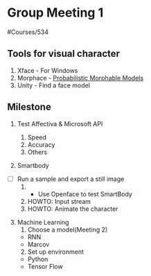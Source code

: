 # Group Meeting 1
#Courses/534

## Tools for visual character
1. Xface - For Windows
2. Morphace - [Probabilistic Morphable Models](http://gravis.dmi.unibas.ch/PMM/)
3. Unity - Find a face model


## Milestone
1. Test Affectiva & Microsoft API
	1. Speed
	2. Accuracy
	3. Others

2. Smartbody
- [ ] Run a sample and export a still image
	1. * Use Openface to test SmartBody
	2. HOWTO: Input stream
	3. HOWTO: Animate the character
	
3. Machine Learning 
	1. Choose a model(Meeting 2)
	* RNN
	* Marcov
	2. Set up environment
	* Python
	* Tensor Flow



